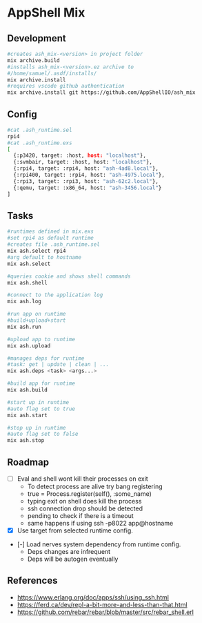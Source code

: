 # AppShell Mix

## Development

```bash
#creates ash_mix-<version> in project folder
mix archive.build
#installs ash_mix-<version>.ez archive to 
#/home/samuel/.asdf/installs/
mix archive.install 
#requires vscode github authentication
mix archive.install git https://github.com/AppShellIO/ash_mix
```

## Config

```bash
#cat .ash_runtime.sel
rpi4
#cat .ash_runtime.exs
[
  {:p3420, target: :host, host: "localhost"},
  {:svmbair, target: :host, host: "localhost"},
  {:rpi4, target: :rpi4, host: "ash-4ad8.local"},
  {:rpi400, target: :rpi4, host: "ash-4975.local"},
  {:rpi3, target: :rpi3, host: "ash-62c2.local"},
  {:qemu, target: :x86_64, host: "ash-3456.local"}
]
```

## Tasks

```bash
#runtimes defined in mix.exs
#set rpi4 as default runtime
#creates file .ash_runtime.sel
mix ash.select rpi4
#arg default to hostname
mix ash.select

#queries cookie and shows shell commands
mix ash.shell

#connect to the application log
mix ash.log

#run app on runtime
#build+upload+start
mix ash.run

#upload app to runtime
mix ash.upload

#manages deps for runtime
#task: get | update | clean | ...
mix ash.deps <task> <args...>

#build app for runtime
mix ash.build

#start up in runtime
#auto flag set to true
mix ash.start

#stop up in runtime
#auto flag set to false
mix ash.stop
```

## Roadmap

- [ ] Eval and shell wont kill their processes on exit
  - To detect process are alive try bang registering
  - true = Process.register(self(), :some_name)
  - typing exit on shell does kill the process
  - ssh connection drop should be detected
  - pending to check if there is a timeout
  - same happens if using ssh -p8022 app@hostname
- [x] Use target from selected runtime config. 
- [-] Load nerves system dependency from runtime config.
  - Deps changes are infrequent
  - Deps will be autogen eventually

## References

- https://www.erlang.org/doc/apps/ssh/using_ssh.html
- https://ferd.ca/dev/repl-a-bit-more-and-less-than-that.html
- https://github.com/rebar/rebar/blob/master/src/rebar_shell.erl
